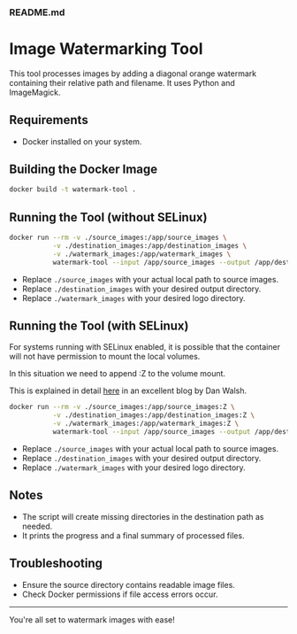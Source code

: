 ### README.md

# Image Watermarking Tool

This tool processes images by adding a diagonal orange watermark containing their relative path and filename. It uses Python and ImageMagick.

## Requirements
- Docker installed on your system.

## Building the Docker Image

```bash
docker build -t watermark-tool .
```

## Running the Tool (without SELinux)

```bash
docker run --rm -v ./source_images:/app/source_images \
           -v ./destination_images:/app/destination_images \
           -v ./watermark_images:/app/watermark_images \
           watermark-tool --input /app/source_images --output /app/destination_images --logo /app/watermark_images
```

- Replace `./source_images` with your actual local path to source images.
- Replace `./destination_images` with your desired output directory.
- Replace `./watermark_images` with your desired logo directory.

## Running the Tool (with SELinux)
For systems running with SELinux enabled, it is possible that the container will not have permission to mount the local volumes. 

In this situation we need to append :Z to the volume mount.

This is explained in detail [here](https://www.redhat.com/en/blog/user-namespaces-selinux-rootless-containers) in an excellent blog by Dan Walsh.


```bash
docker run --rm -v ./source_images:/app/source_images:Z \
           -v ./destination_images:/app/destination_images:Z \
           -v ./watermark_images:/app/watermark_images:Z \
           watermark-tool --input /app/source_images --output /app/destination_images --logo /app/watermark_images
```

- Replace `./source_images` with your actual local path to source images.
- Replace `./destination_images` with your desired output directory.
- Replace `./watermark_images` with your desired logo directory.



## Notes
- The script will create missing directories in the destination path as needed.
- It prints the progress and a final summary of processed files.

## Troubleshooting
- Ensure the source directory contains readable image files.
- Check Docker permissions if file access errors occur.

---

You're all set to watermark images with ease!

